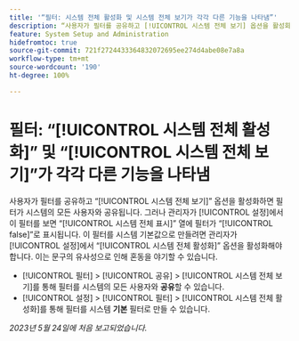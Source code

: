 ```yaml
---
title: '“필터: 시스템 전체 활성화 및 시스템 전체 보기가 각각 다른 기능을 나타냄”'
description: “사용자가 필터를 공유하고 [!UICONTROL 시스템 전체 보기] 옵션을 활성화하면 필터가 시스템의 모든 사용자와 공유됩니다. 그러나 관리자가 [!UICONTROL 설정]에서 이 필터를 보면 [!UICONTROL 시스템 전체 표시] 열에 필터가 [!UICONTROL false]로 표시됩니다. 이 필터를 시스템 기본값으로 만들려면 관리자가 설정에서 [!UICONTROL 시스템 전체 활성화] 옵션을 활성화해야 합니다. 이는 문구의 유사성으로 인해 혼동을 야기할 수 있습니다.”
feature: System Setup and Administration
hidefromtoc: true
source-git-commit: 721f2724433364832072695ee274d4abe08e7a8a
workflow-type: tm+mt
source-wordcount: '190'
ht-degree: 100%

---
```



# 필터: “[!UICONTROL 시스템 전체 활성화]” 및 “[!UICONTROL 시스템 전체 보기]”가 각각 다른 기능을 나타냄

사용자가 필터를 공유하고 “[!UICONTROL 시스템 전체 보기]” 옵션을 활성화하면 필터가 시스템의 모든 사용자와 공유됩니다. 그러나 관리자가 [!UICONTROL 설정]에서 이 필터를 보면 “[!UICONTROL 시스템 전체 표시]” 열에 필터가 “[!UICONTROL false]”로 표시됩니다. 이 필터를 시스템 기본값으로 만들려면 관리자가 [!UICONTROL 설정]에서 “[!UICONTROL 시스템 전체 활성화]” 옵션을 활성화해야 합니다. 이는 문구의 유사성으로 인해 혼동을 야기할 수 있습니다.

* [!UICONTROL 필터] > [!UICONTROL 공유] > [!UICONTROL 시스템 전체 보기]를 통해 필터를 시스템의 모든 사용자와 **공유**&#x200B;할 수 있습니다.
* [!UICONTROL 설정] > [!UICONTROL 필터] > [!UICONTROL 시스템 전체 활성화]를 통해 필터를 시스템 **기본** 필터로 만들 수 있습니다.

_2023년 5월 24일에 처음 보고되었습니다._

